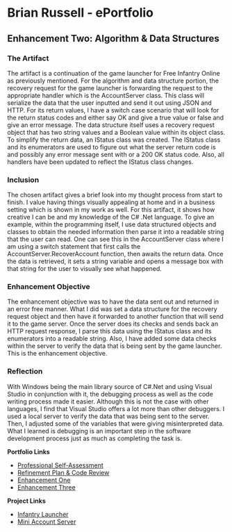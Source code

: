 # Brian Russell - ePortfolio

## Enhancement Two: Algorithm & Data Structures
### The Artifact
<p align="left">
    The artifact is a continuation of the game launcher for Free Infantry Online as previously mentioned. For the algorithm and data structure portion, the recovery request for the game launcher is forwarding the request to the appropriate handler which is the AccountServer class. This class will serialize the data that the user inputted and send it out using JSON and HTTP. For its return values, I have a switch case scenario that will look for the return status codes and either say OK and give a true value or false and give an error message. The data structure itself uses a recovery request object that has two string values and a Boolean value within its object class. To simplify the return data, an IStatus class was created. The IStatus class and its enumerators are used to figure out what the server return code is and possibly any error message sent with or a 200 OK status code. Also, all handlers have been updated to reflect the IStatus class changes.
</p>

### Inclusion
<p align="left">
    The chosen artifact gives a brief look into my thought process from start to finish. I value having things visually appealing at home and in a business setting which is shown in my work as well. For this artifact, it shows how creative I can be and my knowledge of the C# .Net language. To give an example, within the programming itself, I use data structured objects and classes to obtain the needed information then parse it into a readable string that the user can read. One can see this in the AccountServer class where I am using a switch statement that first calls the AccountServer.RecoverAccount function, then awaits the return data. Once the data is retrieved, it sets a string variable and opens a message box with that string for the user to visually see what happened.
</p>

### Enhancement Objective
<p align="left">
    The enhancement objective was to have the data sent out and returned in an error free manner. What I did was set a data structure for the recovery request object and then have it forwarded to another function that will send it to the game server. Once the server does its checks and sends back an HTTP request response, I parse this data using the IStatus class and its enumerators into a readable string. Also, I have added some data checks within the server to verify the data that is being sent by the game launcher. This is the enhancement objective.
</p>

### Reflection
<p align="left">
    With Windows being the main library source of C#.Net and using Visual Studio in conjunction with it, the debugging process as well as the code writing process made it easier. Although this is not the case with other languages, I find that Visual Studio offers a lot more than other debuggers. I used a local server to verify the data that was being sent to the server. Then, I adjusted some of the variables that were giving misinterpreted data. What I learned is debugging is an important step in the software development process just as much as completing the task is.
</p>

**Portfolio Links**<br>
* [Professional Self-Assessment](https://brian-snhu.github.io/)<br>
* [Refinement Plan & Code Review](https://brian-snhu.github.io/codereview.html)<br>
* [Enhancement One](https://brian-snhu.github.io/enhancementone.html)<br>
* [Enhancement Three](https://brian-snhu.github.io/enhancementthree.html)

**Project Links**<br>
* [Infantry Launcher](https://github.com/brian-snhu/Infantry-Launcher)<br>
* [Mini Account Server](https://github.com/brian-snhu/Infantry-MiniAccountServer)
